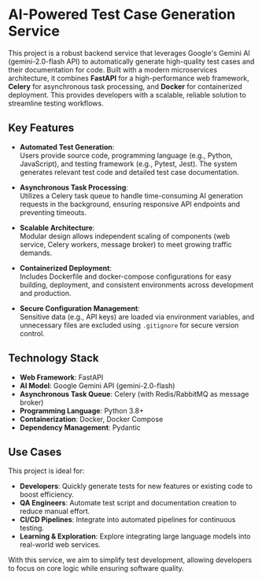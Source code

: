 # AI-Powered Test Case Generation Service

This project is a robust backend service that leverages Google's Gemini AI (gemini-2.0-flash API) to automatically generate high-quality test cases and their documentation for code. Built with a modern microservices architecture, it combines **FastAPI** for a high-performance web framework, **Celery** for asynchronous task processing, and **Docker** for containerized deployment. This provides developers with a scalable, reliable solution to streamline testing workflows.

## Key Features

- **Automated Test Generation**:  
  Users provide source code, programming language (e.g., Python, JavaScript), and testing framework (e.g., Pytest, Jest). The system generates relevant test code and detailed test case documentation.
  
- **Asynchronous Task Processing**:  
  Utilizes a Celery task queue to handle time-consuming AI generation requests in the background, ensuring responsive API endpoints and preventing timeouts.

- **Scalable Architecture**:  
  Modular design allows independent scaling of components (web service, Celery workers, message broker) to meet growing traffic demands.

- **Containerized Deployment**:  
  Includes Dockerfile and docker-compose configurations for easy building, deployment, and consistent environments across development and production.

- **Secure Configuration Management**:  
  Sensitive data (e.g., API keys) are loaded via environment variables, and unnecessary files are excluded using `.gitignore` for secure version control.

## Technology Stack

- **Web Framework**: FastAPI
- **AI Model**: Google Gemini API (gemini-2.0-flash)
- **Asynchronous Task Queue**: Celery (with Redis/RabbitMQ as message broker)
- **Programming Language**: Python 3.8+
- **Containerization**: Docker, Docker Compose
- **Dependency Management**: Pydantic

## Use Cases

This project is ideal for:

- **Developers**: Quickly generate tests for new features or existing code to boost efficiency.
- **QA Engineers**: Automate test script and documentation creation to reduce manual effort.
- **CI/CD Pipelines**: Integrate into automated pipelines for continuous testing.
- **Learning & Exploration**: Explore integrating large language models into real-world web services.

With this service, we aim to simplify test development, allowing developers to focus on core logic while ensuring software quality.
